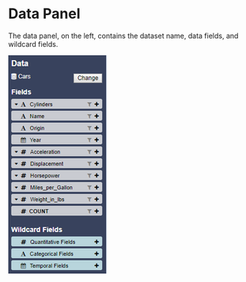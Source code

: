 # Data Panel

The data panel, on the left, contains the dataset name, data fields, and wildcard fields.

![Data Panel](../.gitbook/assets/datapanel.PNG)

